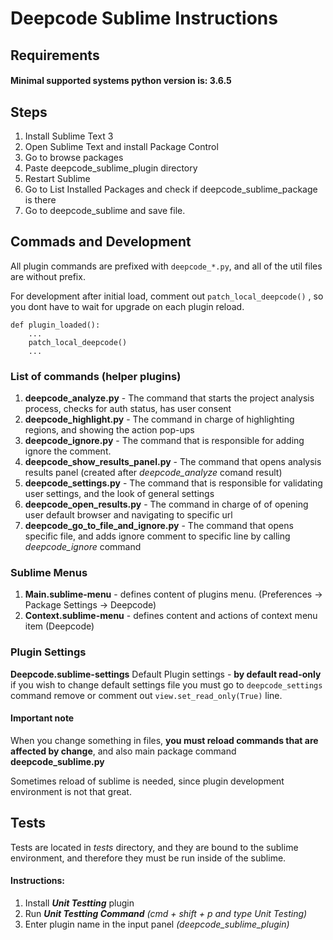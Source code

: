 # Deepcode Sublime Instructions

## Requirements

#### Minimal supported systems python version is: 3.6.5 

## Steps

1. Install Sublime Text 3
2. Open Sublime Text and install Package Control
3. Go to browse packages 
4. Paste deepcode_sublime_plugin directory
5. Restart Sublime 
6. Go to List Installed Packages and check if deepcode_sublime_package is there
7. Go to deepcode_sublime and save file.


## Commads and Development

All plugin commands are prefixed with `deepcode_*.py`, and all of the util files are without prefix. 

For development after initial load, comment out  `patch_local_deepcode()` , so you dont have to wait for upgrade on each plugin reload.

    def plugin_loaded():
        ...
        patch_local_deepcode()
        ...

### List of commands (helper plugins)

1. **deepcode_analyze.py** - The command that starts the project analysis process, checks for auth status, has user consent
2. **deepcode_highlight.py** - The command in charge of highlighting regions, and showing the action pop-ups
3. **deepcode_ignore.py** - The command that is responsible for adding ignore the comment.
4. **deepcode_show_results_panel.py** - The command that opens analysis results panel (created after *deepcode_analyze* comand result)
5. **deepcode_settings.py** - The command that is responsible for validating user settings, and the look of general settings
6. **deepcode_open_results.py**  - The command in charge of of opening user default browser and navigating to specific url
7. **deepcode_go_to_file_and_ignore.py** - The command that opens specific file, and adds ignore comment to specific line by calling *deepcode_ignore* command


### Sublime Menus
1. **Main.sublime-menu** - defines content of plugins menu. (Preferences -> Package Settings -> Deepcode)
2. **Context.sublime-menu** - defines content and actions of context menu item (Deepcode)

### Plugin Settings
**Deepcode.sublime-settings**
Default Plugin settings - **by default read-only** if you wish to change default settings file you must go to `deepcode_settings` command remove or comment out `view.set_read_only(True)` line.

#### Important note
When you change something in files, **you must reload commands that are affected by change**, and also main package command **deepcode_sublime.py**

Sometimes reload of sublime is needed, since plugin development environment is not that great. 

## Tests
 
Tests are located in *tests* directory, and they are bound to the sublime environment, and therefore they must be run inside of the sublime.

#### Instructions:

 1. Install ***Unit Testting*** plugin
 2. Run ***Unit Testting Command*** *(cmd + shift + p and type Unit Testing)*
 3. Enter plugin name in the input panel  *(deepcode_sublime_plugin)*

 